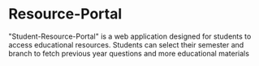 # Resource-Portal
"Student-Resource-Portal" is a web application designed for students to access educational resources. Students can select their semester and branch to fetch previous year questions and more educational materials
